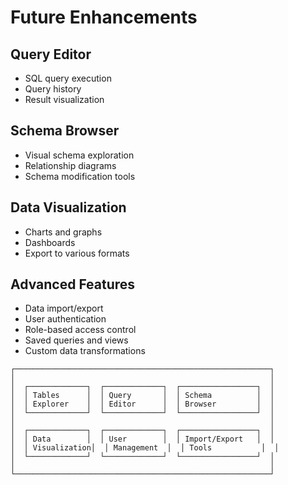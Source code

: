# Future Enhancements

## Query Editor
- SQL query execution
- Query history
- Result visualization

## Schema Browser
- Visual schema exploration
- Relationship diagrams
- Schema modification tools

## Data Visualization
- Charts and graphs
- Dashboards
- Export to various formats

## Advanced Features
- Data import/export
- User authentication
- Role-based access control
- Saved queries and views
- Custom data transformations

```
┌─────────────────────────────────────────────────────────┐
│                                                         │
│  ┌─────────────┐  ┌─────────────┐  ┌─────────────────┐  │
│  │ Tables      │  │ Query       │  │ Schema          │  │
│  │ Explorer    │  │ Editor      │  │ Browser         │  │
│  └─────────────┘  └─────────────┘  └─────────────────┘  │
│                                                         │
│  ┌─────────────┐  ┌─────────────┐  ┌─────────────────┐  │
│  │ Data        │  │ User        │  │ Import/Export   │  │
│  │ Visualization│  │ Management  │  │ Tools           │  │
│  └─────────────┘  └─────────────┘  └─────────────────┘  │
│                                                         │
└─────────────────────────────────────────────────────────┘
```